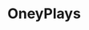 ---
title: OneyPlays
crosslinks:
- JonTron
- rantgrumps
- CrappyDesign
- iamverysmart
- rule34pinups
- europe
- TheCinemassacre
- rule34
- retrogameswap
- respectthreads
- ComedyCemetery
- Raytheon
- gamegrumps
- shittynosleep
- AskReddit
- conspiracyplays
- ConspiracyGrumps
- StardustCrusaders
- AMAAggregator
---